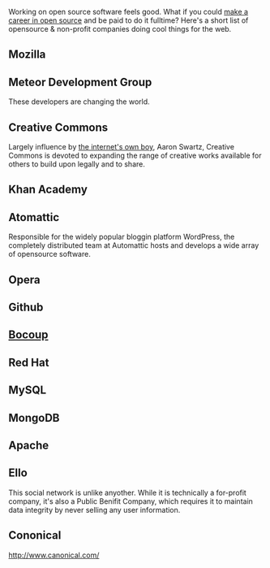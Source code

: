 Working on open source software feels good. What if you could [make a career in open source](https://www.youtube.com/watch?v=O2tvsY3yUqY) and be paid to do it fulltime? Here's a short list of opensource & non-profit companies doing cool things for the web.

## Mozilla

## Meteor Development Group

These developers are changing the world.

## Creative Commons

Largely influence by [the internet's own boy](https://www.youtube.com/watch?v=vXr-2hwTk58), Aaron Swartz, Creative Commons is devoted to expanding the range of creative works available for others to build upon legally and to share.

## Khan Academy

## Atomattic
Responsible for the widely popular bloggin platform WordPress, the completely distributed team at Automattic hosts and develops a wide array of opensource software.

## Opera

## Github

## [Bocoup](bocoup.com)

## Red Hat

## MySQL

## MongoDB

## Apache

## Ello

This social network is unlike anyother. While it is technically a for-profit company, it's also a Public Benifit Company, which requires it to maintain data integrity by never selling any user information.

## Cononical

http://www.canonical.com/
